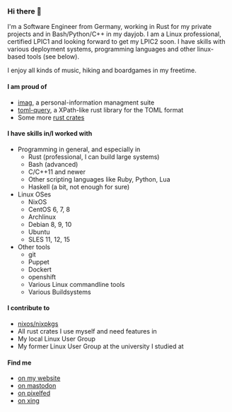 ### Hi there 👋

I'm a Software Engineer from Germany, working in Rust for my private projects
and in Bash/Python/C++ in my dayjob.
I am a Linux professional, certified LPIC1 and looking forward to get my LPIC2
soon.
I have skills with various deployment systems, programming languages and other
linux-based tools (see below).

I enjoy all kinds of music, hiking and boardgames in my freetime.


#### I am proud of

* [imag](https://sr.ht/~matthiasbeyer/imag/), a personal-information managment
  suite
* [toml-query](https://git.sr.ht/~matthiasbeyer/toml-query), a XPath-like
  rust library for the TOML format
* Some more [rust crates](https://crates.io/users/matthiasbeyer)


#### I have skills in/I worked with

- Programming in general, and especially in
    - Rust (professional, I can build large systems)
    - Bash (advanced)
    - C/C++11 and newer
    - Other scripting languages like Ruby, Python, Lua
    - Haskell (a bit, not enough for sure)
- Linux OSes
    - NixOS
    - CentOS 6, 7, 8
    - Archlinux
    - Debian 8, 9, 10
    - Ubuntu
    - SLES 11, 12, 15
- Other tools
    - git
    - Puppet
    - Dockert
    - openshift
    - Various Linux commandline tools
    - Various Buildsystems


#### I contribute to

- [nixos/nixpkgs](https://nixos.org)
- All rust crates I use myself and need features in
- My local Linux User Group
- My former Linux User Group at the university I studied at


#### Find me

- [on my website](https://beyermatthias.de)
- [on mastodon](https://mastodon.technology/@musicmatze)
- [on pixelfed](https://pixelfed.social/musicmatze)
- [on xing](https://www.xing.com/profile/Matthias_Beyer47)

